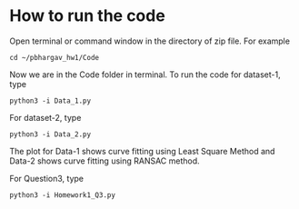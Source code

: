 # How to run the code

Open terminal or command window in the directory of zip file. For example
```
cd ~/pbhargav_hw1/Code
```
Now we are in the Code folder in terminal. To run the code for dataset-1, type
```
python3 -i Data_1.py 
```

For dataset-2, type
```
python3 -i Data_2.py
```

The plot for Data-1 shows curve fitting using Least Square Method and Data-2 shows curve fitting using RANSAC method.

For Question3, type
```
python3 -i Homework1_Q3.py
```

